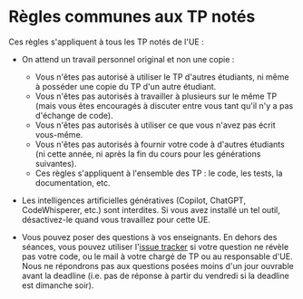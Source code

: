 <!-- LTeX: language=fr -->
# Règles communes aux TP notés

Ces règles s'appliquent à tous les TP notés de l'UE :

* On attend un travail personnel original et non une copie :
    * Vous n'êtes pas autorisé à utiliser le TP d'autres étudiants, ni même à posséder une copie du TP d'un autre étudiant.
    * Vous n'êtes pas autorisés à travailler à plusieurs sur le même TP (mais vous êtes encouragés à discuter entre vous tant qu'il n'y a pas d'échange de code).
    * Vous n'êtes pas autorisés à utiliser ce que vous n'avez pas écrit vous-même.
    * Vous n'êtes pas autorisés à fournir votre code à d'autres étudiants (ni cette année, ni après la fin du cours pour les générations suivantes).
    * Ces règles s'appliquent à l'ensemble des TP : le code, les tests, la documentation, etc.

* Les intelligences artificielles génératives (Copilot, ChatGPT, CodeWhisperer, etc.) sont interdites. Si vous avez installé un tel outil, désactivez-le quand vous travaillez pour cette UE.

* Vous pouvez poser des questions à vos enseignants. En dehors des séances, vous pouvez utiliser l'[issue tracker](https://forge.univ-lyon1.fr/matthieu.moy/mif08-2025/-/issues) si votre question ne révèle pas votre code, ou le mail à votre chargé de TP ou au responsable d'UE. Nous ne répondrons pas aux questions posées moins d'un jour ouvrable avant la deadline (i.e. pas de réponse à partir du vendredi si la deadline est dimanche soir).

